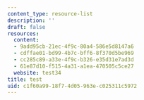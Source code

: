 ```yaml
---
content_type: resource-list
description: ''
draft: false
resources:
  content:
  - 9add95cb-21ec-4f9c-80a4-586e5d8147a6
  - cdffae01-bd99-4b7c-bff6-8f370d5be969
  - cc285c89-a33e-4f9c-b326-e35d31e7ad3d
  - 61e87d10-f515-4a31-a1ea-470505c5ce27
  website: test34
title: test
uid: c1f60a99-18f7-4d05-963e-c025311c5972
---
```

